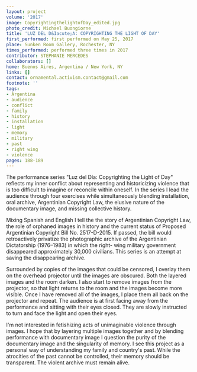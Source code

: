 ```yaml
---
layout: project
volume: '2017'
image: CopyrightingthelightofDay_edited.jpg
photo_credit: Michael Buongiorne
title: 'LUZ DEL D&Iacute;A: COPYRIGHTING THE LIGHT OF DAY'
first_performed: first performed on May 25, 2017
place: Sunken Room Gallery, Rochester, NY
times_performed: performed three times in 2017
contributor: STEPHANIE MERCEDES
collaborators: []
home: Buenos Aires, Argentina / New York, NY
links: []
contact: ornamental.activism.contact@gmail.com
footnote: ''
tags:
- Argentina
- audience
- conflict
- family
- history
- installation
- light
- memory
- military
- past
- right wing
- violence
pages: 188-189
---
```


The performance series "Luz del D&iacute;a: Copyrighting the Light of Day" reflects my inner conflict about representing and historicizing violence that is too difficult to imagine or reconcile within oneself. In the series I lead the audience through four exercises while simultaneously blending installation, oral archive, Argentinian Copyright Law, the elusive nature of the documentary image, and missing collective history.

Mixing Spanish and English I tell the the story of Argentinian Copyright Law, the role of orphaned images in history and the current status of Proposed Argentinian Copyright Bill No. 2517-D-2015. If passed, the bill would retroactively privatize the photographic archive of the Argentinian Dictatorship (1976–1983) in which the right- wing military government disappeared approximately 30,000 civilians. This series is an attempt at saving the disappearing archive.

Surrounded by copies of the images that could be censored, I overlay them on the overhead projector until the images are obscured. Both the layered images and the room darken. I also start to remove images from the projector, so that light returns to the room and the images become more visible. Once I have removed all of the images, I place them all back on the projector and repeat. The audience is at first facing away from the performance and sitting with their eyes closed. They are slowly instructed to turn and face the light and open their eyes.

I'm not interested in fetishizing acts of unimaginable violence through images. I hope that by layering multiple images together and by blending performance with documentary image I question the purity of the documentary image and the singularity of memory. I see this project as a personal way of understanding my family and country's past. While the atrocities of the past cannot be controlled, their memory should be transparent. The violent archive must remain alive.
